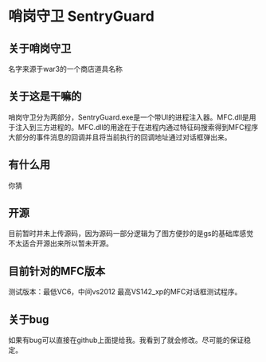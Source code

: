 哨岗守卫 SentryGuard
===========================
## 关于哨岗守卫
名字来源于war3的一个商店道具名称

## 关于这是干嘛的
哨岗守卫分为两部分，SentryGuard.exe是一个带UI的进程注入器。MFC.dll是用于注入到三方进程的。MFC.dll的用途在于在进程内通过特征码搜索得到MFC程序大部分的事件消息的回调并且将当前执行的回调地址通过对话框弹出来。

## 有什么用
你猜
	
## 开源
目前暂时并未上传源码，因为源码一部分逻辑为了图方便抄的是gs的基础库感觉不太适合开源出来所以暂未开源。

## 目前针对的MFC版本
测试版本：最低VC6，中间vs2012 最高VS142_xp的MFC对话框测试程序。

## 关于bug
如果有bug可以直接在github上面提给我。我看到了就会修改。尽可能的保证稳定。